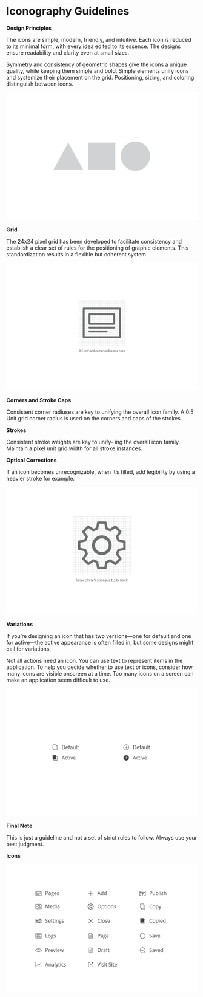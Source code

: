 # Iconography Guidelines

**Design Principles**

The icons are simple, modern, friendly, and intuitive. Each icon is reduced to its minimal form, with every idea edited to its essence. The designs ensure readability and clarity even at small sizes.

Symmetry and consistency of geometric shapes give the icons a unique quality, while keeping them simple and bold. Simple elements unify icons and systemize their placement on the grid. Positioning, sizing, and coloring distinguish between icons.

<p align="center">
  <img src="../../assets/images/design-principles.png?raw=true" alt="design-principles"/>
</p>

**Grid**

The 24x24 pixel grid has been developed to facilitate consistency and establish a clear set of rules for the positioning of graphic elements. This standardization results in a flexible but coherent system. 

<p align="center">
  <img src="../../assets/images/grid.png?raw=true" alt="grid"/>
</p>

**Corners and Stroke Caps**

Consistent corner radiuses are key to unifying the overall icon family. A 0.5 Unit grid corner radius is used on the corners and caps of the strokes. 

**Strokes**

Consistent stroke weights are key to unify- ing the overall icon family. Maintain a pixel unit grid width for all stroke instances. 

**Optical Corrections**

If an icon becomes unrecognizable, when it’s filled, add legibility by using a heavier stroke for example.

<p align="center">
  <img src="../../assets/images/optical-corrections.png?raw=true" alt="optical-corrections"/>
</p>

**Variations**

If you’re designing an icon that has two versions—one for default and one for active—the active appearance is often filled in, but some designs might call for variations.

Not all actions need an icon. You can use text to represent items in the application. To help you decide whether to use text or icons, consider how many icons are visible onscreen at a time. Too many icons on a screen can make an application seem difficult to use. 

<p align="center">
  <img src="../../assets/images/variations.png?raw=true" alt="variations"/>
</p>

**Final Note**

This is just a guideline and not a set of strict rules to follow. Always use your best judgment. 

**Icons**

<p align="center">
  <img src="../../assets/images/icons.png?raw=true" alt="icons"/>
</p>
